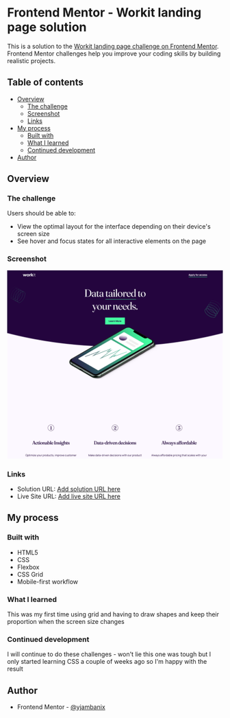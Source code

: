 # Frontend Mentor - Workit landing page solution

This is a solution to the [Workit landing page challenge on Frontend Mentor](https://www.frontendmentor.io/challenges/workit-landing-page-2fYnyle5lu). Frontend Mentor challenges help you improve your coding skills by building realistic projects.

## Table of contents

- [Overview](#overview)
  - [The challenge](#the-challenge)
  - [Screenshot](#screenshot)
  - [Links](#links)
- [My process](#my-process)
  - [Built with](#built-with)
  - [What I learned](#what-i-learned)
  - [Continued development](#continued-development)
- [Author](#author)


## Overview

### The challenge

Users should be able to:

- View the optimal layout for the interface depending on their device's screen size
- See hover and focus states for all interactive elements on the page

### Screenshot

![](./preview.png)

### Links

- Solution URL: [Add solution URL here](https://your-solution-url.com)
- Live Site URL: [Add live site URL here](https://your-live-site-url.com)

## My process

### Built with

- HTML5
- CSS
- Flexbox
- CSS Grid
- Mobile-first workflow


### What I learned

This was my first time using grid and having to draw shapes and keep their proportion when the screen size changes

### Continued development

I will continue to do these challenges - won't lie this one was tough but I only started learning CSS a couple of weeks ago so 
I'm happy with the result

## Author

- Frontend Mentor - [@yjambanix](https://www.frontendmentor.io/profile/jambanix)


